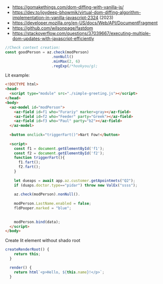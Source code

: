 - https://gomakethings.com/dom-diffing-with-vanilla-js/
- https://dev.to/joydeep-bhowmik/virtual-dom-diffing-algorithm-implementation-in-vanilla-javascript-2324 (2023)
- https://developer.mozilla.org/en-US/docs/Web/API/DocumentFragment
- https://github.com/wilsonpage/fastdom
- https://stackoverflow.com/questions/37039667/executing-multiple-dom-updates-with-javascript-efficiently

```js
//Check context creation:
const goodPerson = az.check(modPerson)
                     .nonNull()
                     .minMax(2, 6)
                     .regExp(/*hookyou/g);
```

Lit example:

```html
<!DOCTYPE html>
<head>
  <script type="module" src="./simple-greeting.js"></script>
</head>
<body>
  <az-model id="modPerson">
    <az-field id=f1 who="Furariy" marker=gray></az-field>
    <az-field id=f2 who="Feeder" party="Greek"></az-field>
    <az-field id=f3 who="Paul" party="b2"></az-field>
  </az-model>
  
  <button onclick="triggerFart()">Nart Fow!</button>
  
  <script>
    const f1 = document.getElementById('f1'); 
    const f2 = document.getElementById('f2'); 
    function triggerFart(){
      f1.fart();
      f2.fart();
    }
    
    let dueaps = await app.az.customer.getApointmets("Q2");
    if (duaps.doctor.type=="pidar") throw new ValEx("ssss");
    
    az.check(modPerson).nonNull().
    
    modPerson.LastName.enabled = false;
    fldPooper.marked = "blue";
    
    
    modPerson.bind(data);
  </script>
</body>
```

Create lit element without shado root
```js
createRenderRoot() {
    return this;
  }

  render() {
    return html`<p>Hello, ${this.name}!</p>`;
  }
```

